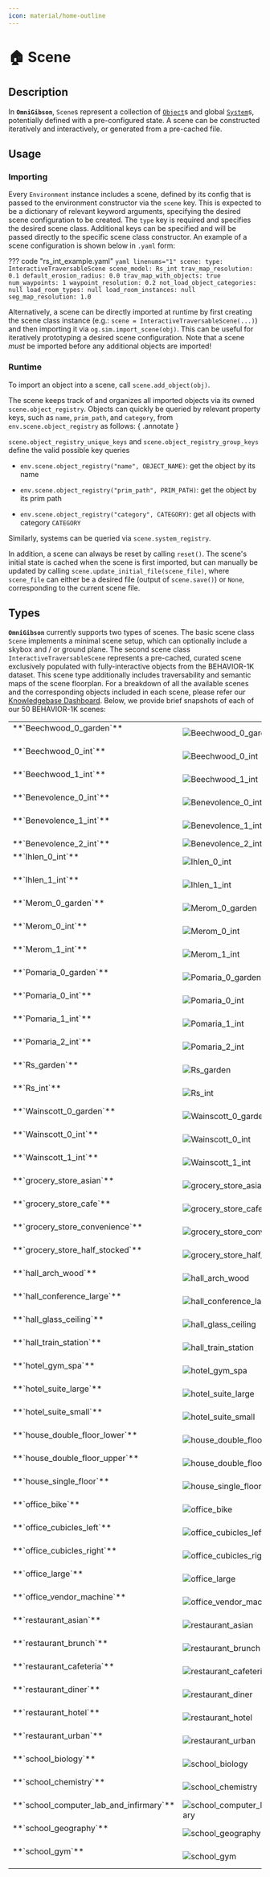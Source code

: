```yaml
---
icon: material/home-outline
---
```


# 🏠 **Scene**

## Description

In **`OmniGibson`**, `Scene`s represent a collection of [`Object`](./objects.md)s and global [`System`](./systems.md)s, potentially defined with a pre-configured state. A scene can be constructed iteratively and interactively, or generated from a pre-cached file.

## Usage

### Importing

Every `Environment` instance includes a scene, defined by its config that is passed to the environment constructor via the `scene` key. This is expected to be a dictionary of relevant keyword arguments, specifying the desired scene configuration to be created. The `type` key is required and specifies the desired scene class. Additional keys can be specified and will be passed directly to the specific scene class constructor. An example of a scene configuration is shown below in `.yaml` form:

??? code "rs_int_example.yaml"
    ``` yaml linenums="1"
    scene:
      type: InteractiveTraversableScene
      scene_model: Rs_int
      trav_map_resolution: 0.1
      default_erosion_radius: 0.0
      trav_map_with_objects: true
      num_waypoints: 1
      waypoint_resolution: 0.2
      not_load_object_categories: null
      load_room_types: null
      load_room_instances: null
      seg_map_resolution: 1.0
    ```

Alternatively, a scene can be directly imported at runtime by first creating the scene class instance (e.g.: `scene = InteractiveTraversableScene(...)`) and then importing it via `og.sim.import_scene(obj)`. This can be useful for iteratively prototyping a desired scene configuration. Note that a scene _must_ be imported before any additional objects are imported!

### Runtime

To import an object into a scene, call `scene.add_object(obj)`.

The scene keeps track of and organizes all imported objects via its owned `scene.object_registry`. Objects can quickly be queried by relevant property keys, such as `name`, `prim_path`, and `category`, from `env.scene.object_registry` as follows:
{ .annotate }

`scene.object_registry_unique_keys` and `scene.object_registry_group_keys` define the valid possible key queries

- `env.scene.object_registry("name", OBJECT_NAME)`: get the object by its name

- `env.scene.object_registry("prim_path", PRIM_PATH)`: get the object by its prim path

- `env.scene.object_registry("category", CATEGORY)`: get all objects with category `CATEGORY`

Similarly, systems can be queried via `scene.system_registry`.

In addition, a scene can always be reset by calling `reset()`. The scene's initial state is cached when the scene is first imported, but can manually be updated by calling `scene.update_initial_file(scene_file)`, where `scene_file` can either be a desired file (output of `scene.save()`) or `None`, corresponding to the current scene file.

## Types
**`OmniGibson`** currently supports two types of scenes. The basic scene class `Scene` implements a minimal scene setup, which can optionally include a skybox and / or ground plane. The second scene class `InteractiveTraversableScene` represents a pre-cached, curated scene exclusively populated with fully-interactive objects from the BEHAVIOR-1K dataset. This scene type additionally includes traversability and semantic maps of the scene floorplan. For a breakdown of all the available scenes and the corresponding objects included in each scene, please refer our [Knowledgebase Dashboard](https://behavior.stanford.edu/knowledgebase/). Below, we provide brief snapshots of each of our 50 BEHAVIOR-1K scenes:

<table markdown="span">
    <tr>
        <td valign="top" width="30%">
            **`Beechwood_0_garden`**<br><br>  
        </td>
        <td>
            <img src="../assets/scenes/birds-eye-views/Beechwood_0_garden.png" alt="Beechwood_0_garden">
        </td>
        <td>
            <img src="../assets/scenes/scene-views/Beechwood_0_garden.png" alt="Beechwood_0_garden">
        </td>
    </tr>
    <tr>
        <td valign="top" width="30%">
            **`Beechwood_0_int`**<br><br> 
        </td>
        <td>
            <img src="../assets/scenes/birds-eye-views/Beechwood_0_int.png" alt="Beechwood_0_int">
        </td>
        <td>
            <img src="../assets/scenes/scene-views/Beechwood_0_int.png" alt="Beechwood_0_int">
        </td>
    </tr>
    <tr>
        <td valign="top" width="30%">
            **`Beechwood_1_int`**<br><br> 
        </td>
        <td>
            <img src="../assets/scenes/birds-eye-views/Beechwood_1_int.png" alt="Beechwood_1_int">
        </td>
        <td>
            <img src="../assets/scenes/scene-views/Beechwood_1_int.png" alt="Beechwood_1_int">
        </td>
    </tr>
    <tr>
        <td valign="top" width="30%">
            **`Benevolence_0_int`**<br><br>
        </td>
        <td>
            <img src="../assets/scenes/birds-eye-views/Benevolence_0_int.png" alt="Benevolence_0_int">
        </td>
        <td>
            <img src="../assets/scenes/scene-views/Benevolence_0_int.png" alt="Benevolence_0_int">
        </td>
    </tr>
    <tr>
        <td valign="top" width="30%">
            **`Benevolence_1_int`**<br><br>  
        </td>
        <td>
            <img src="../assets/scenes/birds-eye-views/Benevolence_1_int.png" alt="Benevolence_1_int">
        </td>
        <td>
            <img src="../assets/scenes/scene-views/Benevolence_1_int.png" alt="Benevolence_1_int">
        </td>
    </tr>
    <tr>
        <td valign="top" width="30%">
            **`Benevolence_2_int`** 
        </td>
        <td>
            <img src="../assets/scenes/birds-eye-views/Benevolence_2_int.png" alt="Benevolence_2_int">
        </td>
        <td>
            <img src="../assets/scenes/scene-views/Benevolence_2_int.png" alt="Benevolence_2_int">
        </td>
    </tr>
    <tr>
        <td valign="top" width="30%">
            **`Ihlen_0_int`**<br><br>  
        </td>
        <td>
            <img src="../assets/scenes/birds-eye-views/Ihlen_0_int.png" alt="Ihlen_0_int">
        </td>
        <td>
            <img src="../assets/scenes/scene-views/Ihlen_0_int.png" alt="Ihlen_0_int">
        </td>
    </tr>
    <tr>
        <td valign="top" width="30%">
            **`Ihlen_1_int`**<br><br>  
        </td>
        <td>
            <img src="../assets/scenes/birds-eye-views/Ihlen_1_int.png" alt="Ihlen_1_int">
        </td>
        <td>
            <img src="../assets/scenes/scene-views/Ihlen_1_int.png" alt="Ihlen_1_int">
        </td>
    </tr>
    <tr>
        <td valign="top" width="30%">
            **`Merom_0_garden`**<br><br>  
        </td>
        <td>
            <img src="../assets/scenes/birds-eye-views/Merom_0_garden.png" alt="Merom_0_garden">
        </td>
        <td>
            <img src="../assets/scenes/scene-views/Merom_0_garden.png" alt="Merom_0_garden">
        </td>
    </tr>
    <tr>
        <td valign="top" width="30%">
            **`Merom_0_int`**<br><br>  
        </td>
        <td>
            <img src="../assets/scenes/birds-eye-views/Merom_0_int.png" alt="Merom_0_int">
        </td>
        <td>
            <img src="../assets/scenes/scene-views/Merom_0_int.png" alt="Merom_0_int">
        </td>
    </tr>
    <tr>
        <td valign="top" width="30%">
            **`Merom_1_int`**<br><br>  
        </td>
        <td>
            <img src="../assets/scenes/birds-eye-views/Merom_1_int.png" alt="Merom_1_int">
        </td>
        <td>
            <img src="../assets/scenes/scene-views/Merom_1_int.png" alt="Merom_1_int">
        </td>
    </tr>
    <tr>
        <td valign="top" width="30%">
            **`Pomaria_0_garden`**<br><br>  
        </td>
        <td>
            <img src="../assets/scenes/birds-eye-views/Pomaria_0_garden.png" alt="Pomaria_0_garden">
        </td>
        <td>
            <img src="../assets/scenes/scene-views/Pomaria_0_garden.png" alt="Pomaria_0_garden">
        </td>
    </tr>
    <tr>
        <td valign="top" width="30%">
            **`Pomaria_0_int`**<br><br>  
        </td>
        <td>
            <img src="../assets/scenes/birds-eye-views/Pomaria_0_int.png" alt="Pomaria_0_int">
        </td>
        <td>
            <img src="../assets/scenes/scene-views/Pomaria_0_int.png" alt="Pomaria_0_int">
        </td>
    </tr>
    <tr>
        <td valign="top" width="30%">
            **`Pomaria_1_int`**<br><br>  
        </td>
        <td>
            <img src="../assets/scenes/birds-eye-views/Pomaria_1_int.png" alt="Pomaria_1_int">
        </td>
        <td>
            <img src="../assets/scenes/scene-views/Pomaria_1_int.png" alt="Pomaria_1_int">
        </td>
    </tr>
    <tr>
        <td valign="top" width="30%">
            **`Pomaria_2_int`**<br><br>  
        </td>
        <td>
            <img src="../assets/scenes/birds-eye-views/Pomaria_2_int.png" alt="Pomaria_2_int">
        </td>
        <td>
            <img src="../assets/scenes/scene-views/Pomaria_2_int.png" alt="Pomaria_2_int">
        </td>
    </tr>
    <tr>
        <td valign="top" width="30%">
            **`Rs_garden`**<br><br>  
        </td>
        <td>
            <img src="../assets/scenes/birds-eye-views/Rs_garden.png" alt="Rs_garden">
        </td>
        <td>
            <img src="../assets/scenes/scene-views/Rs_garden.png" alt="Rs_garden">
        </td>
    </tr>
    <tr>
        <td valign="top" width="30%">
            **`Rs_int`**<br><br>  
        </td>
        <td>
            <img src="../assets/scenes/birds-eye-views/Rs_int.png" alt="Rs_int">
        </td>
        <td>
            <img src="../assets/scenes/scene-views/Rs_int.png" alt="Rs_int">
        </td>
    </tr>
    <tr>
        <td valign="top" width="30%">
            **`Wainscott_0_garden`**<br><br>  
        </td>
        <td>
            <img src="../assets/scenes/birds-eye-views/Wainscott_0_garden.png" alt="Wainscott_0_garden">
        </td>
        <td>
            <img src="../assets/scenes/scene-views/Wainscott_0_garden.png" alt="Wainscott_0_garden">
        </td>
    </tr>
    <tr>
        <td valign="top" width="30%">
            **`Wainscott_0_int`**<br><br>  
        </td>
        <td>
            <img src="../assets/scenes/birds-eye-views/Wainscott_0_int.png" alt="Wainscott_0_int">
        </td>
        <td>
            <img src="../assets/scenes/scene-views/Wainscott_0_int.png" alt="Wainscott_0_int">
        </td>
    </tr>
    <tr>
        <td valign="top" width="30%">
            **`Wainscott_1_int`**<br><br>  
        </td>
        <td>
            <img src="../assets/scenes/birds-eye-views/Wainscott_1_int.png" alt="Wainscott_1_int">
        </td>
        <td>
            <img src="../assets/scenes/scene-views/Wainscott_1_int.png" alt="Wainscott_1_int">
        </td>
    </tr>
    <tr>
        <td valign="top" width="30%">
            **`grocery_store_asian`**<br><br>  
        </td>
        <td>
            <img src="../assets/scenes/birds-eye-views/grocery_store_asian.png" alt="grocery_store_asian">
        </td>
        <td>
            <img src="../assets/scenes/scene-views/grocery_store_asian.png" alt="grocery_store_asian">
        </td>
    </tr>
    <tr>
        <td valign="top" width="30%">
            **`grocery_store_cafe`**<br><br>  
        </td>
        <td>
            <img src="../assets/scenes/birds-eye-views/grocery_store_cafe.png" alt="grocery_store_cafe">
        </td>
        <td>
            <img src="../assets/scenes/scene-views/grocery_store_cafe.png" alt="grocery_store_cafe">
        </td>
    </tr>
    <tr>
        <td valign="top" width="30%">
            **`grocery_store_convenience`**<br><br>  
        </td>
        <td>
            <img src="../assets/scenes/birds-eye-views/grocery_store_convenience.png" alt="grocery_store_convenience">
        </td>
        <td>
            <img src="../assets/scenes/scene-views/grocery_store_convenience.png" alt="grocery_store_convenience">
        </td>
    </tr>
    <tr>
        <td valign="top" width="30%">
            **`grocery_store_half_stocked`**<br><br>  
        </td>
        <td>
            <img src="../assets/scenes/birds-eye-views/grocery_store_half_stocked.png" alt="grocery_store_half_stocked">
        </td>
        <td>
            <img src="../assets/scenes/scene-views/grocery_store_half_stocked.png" alt="grocery_store_half_stocked">
        </td>
    </tr>
    <tr>
        <td valign="top" width="30%">
            **`hall_arch_wood`**<br><br>  
        </td>
        <td>
            <img src="../assets/scenes/birds-eye-views/hall_arch_wood.png" alt="hall_arch_wood">
        </td>
        <td>
            <img src="../assets/scenes/scene-views/hall_arch_wood.png" alt="hall_arch_wood">
        </td>
    </tr>
    <tr>
        <td valign="top" width="30%">
            **`hall_conference_large`**<br><br>  
        </td>
        <td>
            <img src="../assets/scenes/birds-eye-views/hall_conference_large.png" alt="hall_conference_large">
        </td>
        <td>
            <img src="../assets/scenes/scene-views/hall_conference_large.png" alt="hall_conference_large">
        </td>
    </tr>
    <tr>
        <td valign="top" width="30%">
            **`hall_glass_ceiling`**<br><br>  
        </td>
        <td>
            <img src="../assets/scenes/birds-eye-views/hall_glass_ceiling.png
            " alt="hall_glass_ceiling">
        </td>
        <td>
            <img src="../assets/scenes/scene-views/hall_glass_ceiling.png" alt="hall_glass_ceiling">
        </td>
    </tr>
    <tr>
        <td valign="top" width="30%">
            **`hall_train_station`**<br><br>  
        </td>
        <td>
            <img src="../assets/scenes/birds-eye-views/hall_train_station.png" alt="hall_train_station">
        </td>
        <td>
            <img src="../assets/scenes/scene-views/hall_train_station.png" alt="hall_train_station">
        </td>
    </tr>
    <tr>
        <td valign="top" width="30%">
            **`hotel_gym_spa`**<br><br>  
        </td>
        <td>
            <img src="../assets/scenes/birds-eye-views/hotel_gym_spa.png" alt="hotel_gym_spa">
        </td>
        <td>
            <img src="../assets/scenes/scene-views/hotel_gym_spa.png" alt="hotel_gym_spa">
        </td>
    </tr>
    <tr>
        <td valign="top" width="30%">
            **`hotel_suite_large`**<br><br>  
        </td>
        <td>
            <img src="../assets/scenes/birds-eye-views/hotel_suite_large.png" alt="hotel_suite_large">
        </td>
        <td>
            <img src="../assets/scenes/scene-views/hotel_suite_large.png" alt="hotel_suite_large">
        </td>
    </tr>
    <tr>
        <td valign="top" width="30%">
            **`hotel_suite_small`**<br><br>  
        </td>
        <td>
            <img src="../assets/scenes/birds-eye-views/hotel_suite_small.png" alt="hotel_suite_small">
        </td>
        <td>
            <img src="../assets/scenes/scene-views/hotel_suite_small.png" alt="hotel_suite_small">
        </td>
    </tr>
    <tr>
        <td valign="top" width="30%">
            **`house_double_floor_lower`**<br><br>  
        </td>
        <td>
            <img src="../assets/scenes/birds-eye-views/house_double_floor_lower.png" alt="house_double_floor_lower">
        </td>
        <td>
            <img src="../assets/scenes/scene-views/house_double_floor_lower.png" alt="house_double_floor_lower">
        </td>
    </tr>
    <tr>
        <td valign="top" width="30%">
            **`house_double_floor_upper`**<br><br>  
        </td>
        <td>
            <img src="../assets/scenes/birds-eye-views/house_double_floor_upper.png" alt="house_double_floor_upper">
        </td>
        <td>
            <img src="../assets/scenes/scene-views/house_double_floor_upper.png" alt="house_double_floor_upper">
        </td>
    </tr>
    <tr>
        <td valign="top" width="30%">
            **`house_single_floor`**<br><br>  
        </td>
        <td>
            <img src="../assets/scenes/birds-eye-views/house_single_floor.png" alt="house_single_floor">
        </td>
        <td>
            <img src="../assets/scenes/scene-views/house_single_floor.png" alt="house_single_floor">
        </td>
    </tr>
    <tr>
        <td valign="top" width="30%">
            **`office_bike`**<br><br>  
        </td>
        <td>
            <img src="../assets/scenes/birds-eye-views/office_bike.png" alt="office_bike">
        </td>
        <td>
            <img src="../assets/scenes/scene-views/office_bike.png" alt="office_bike">
        </td>
    </tr>
    <tr>
        <td valign="top" width="30%">
            **`office_cubicles_left`**<br><br>  
        </td>
        <td>
            <img src="../assets/scenes/birds-eye-views/office_cubicles_left.png" alt="office_cubicles_left">
        </td>
        <td>
            <img src="../assets/scenes/scene-views/office_cubicles_left.png" alt="office_cubicles_left">
        </td>
    </tr>
    <tr>
        <td valign="top" width="30%">
            **`office_cubicles_right`**<br><br>  
        </td>
        <td>
            <img src="../assets/scenes/birds-eye-views/office_cubicles_right.png" alt="office_cubicles_right">
        </td>
        <td>
            <img src="../assets/scenes/scene-views/office_cubicles_right.png" alt="office_cubicles_right">
        </td>
    </tr>
    <tr>
        <td valign="top" width="30%">
            **`office_large`**<br><br>  
        </td>
        <td>
            <img src="../assets/scenes/birds-eye-views/office_large.png" alt="office_large">
        </td>
        <td>
            <img src="../assets/scenes/scene-views/office_large.png" alt="office_large">
        </td>
    </tr>
    <tr>
        <td valign="top" width="30%">
            **`office_vendor_machine`**<br><br>  
        </td>
        <td>
            <img src="../assets/scenes/birds-eye-views/office_vendor_machine.png" alt="office_vendor_machine">
        </td>
        <td>
            <img src="../assets/scenes/scene-views/office_vendor_machine.png" alt="office_vendor_machine">
        </td>
    </tr>
    <tr>
        <td valign="top" width="30%">
            **`restaurant_asian`**<br><br>  
        </td>
        <td>
            <img src="../assets/scenes/birds-eye-views/restaurant_asian.png" alt="restaurant_asian">
        </td>
        <td>
            <img src="../assets/scenes/scene-views/restaurant_asian.png" alt="restaurant_asian">
        </td>
    </tr>
    <tr>
        <td valign="top" width="30%">
            **`restaurant_brunch`**<br><br>  
        </td>
        <td>
            <img src="../assets/scenes/birds-eye-views/restaurant_brunch.png" alt="restaurant_brunch">
        </td>
        <td>
            <img src="../assets/scenes/scene-views/restaurant_brunch.png" alt="restaurant_brunch">
        </td>
    </tr>
    <tr>
        <td valign="top" width="30%">
            **`restaurant_cafeteria`**<br><br>  
        </td>
        <td>
            <img src="../assets/scenes/birds-eye-views/restaurant_cafeteria.png" alt="restaurant_cafeteria">
        </td>
        <td>
            <img src="../assets/scenes/scene-views/restaurant_cafeteria.png" alt="restaurant_cafeteria">
        </td>
    </tr>
    <tr>
        <td valign="top" width="30%">
            **`restaurant_diner`**<br><br>  
        </td>
        <td>
            <img src="../assets/scenes/birds-eye-views/restaurant_diner.png" alt="restaurant_diner">
        </td>
        <td>
            <img src="../assets/scenes/scene-views/restaurant_diner.png" alt="restaurant_diner">
        </td>
    </tr>
    <tr>
        <td valign="top" width="30%">
            **`restaurant_hotel`**<br><br>  
        </td>
        <td>
            <img src="../assets/scenes/birds-eye-views/restaurant_hotel.png" alt="restaurant_hotel">
        </td>
        <td>
            <img src="../assets/scenes/scene-views/restaurant_hotel.png" alt="restaurant_hotel">
        </td>
    </tr>
    <tr>
        <td valign="top" width="30%">
            **`restaurant_urban`**<br><br>  
        </td>
        <td>
            <img src="../assets/scenes/birds-eye-views/restaurant_urban.png" alt="restaurant_urban">
        </td>
        <td>
            <img src="../assets/scenes/scene-views/restaurant_urban.png" alt="restaurant_urban">
        </td>
    </tr>
    <tr>
        <td valign="top" width="30%">
            **`school_biology`**<br><br>  
        </td>
        <td>
            <img src="../assets/scenes/birds-eye-views/school_biology.png" alt="school_biology">
        </td>
        <td>
            <img src="../assets/scenes/scene-views/school_biology.png" alt="school_biology">
        </td>
    </tr>
    <tr>
        <td valign="top" width="30%">
            **`school_chemistry`**<br><br>  
        </td>
        <td>
            <img src="../assets/scenes/birds-eye-views/school_chemistry.png" alt="school_chemistry">
        </td>
        <td>
            <img src="../assets/scenes/scene-views/school_chemistry.png" alt="school_chemistry">
        </td>
    </tr>
    <tr>
        <td valign="top" width="30%">
            **`school_computer_lab_and_infirmary`**<br><br>  
        </td>
        <td>
            <img src="../assets/scenes/birds-eye-views/school_computer_lab_and_infirmary.png" alt="school_computer_lab_and_infirmary">
        </td>
        <td>
            <img src="../assets/scenes/scene-views/school_computer_lab_and_infirmary.png" alt="school_computer_lab_and_infirmary">
        </td>
    </tr>
    <tr>
        <td valign="top" width="30%">
            **`school_geography`**<br><br>  
        </td>
        <td>
            <img src="../assets/scenes/birds-eye-views/school_geography.png" alt="school_geography">
        </td>
        <td>
            <img src="../assets/scenes/scene-views/school_geography.png" alt="school_geography">
        </td>
    </tr>
    <tr>
        <td valign="top" width="30%">
            **`school_gym`**<br><br>  
        </td>
        <td>
            <img src="../assets/scenes/birds-eye-views/school_gym.png" alt="school_gym">
        </td>
        <td>
            <img src="../assets/scenes/scene-views/school_gym.png" alt="school_gym">
        </td>
    </tr>
</table>


